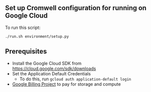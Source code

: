 ## Set up Cromwell configuration for running on Google Cloud

To run this script:
```
./run.sh environment/setup.py
```

<!--To run using Docker:
```
docker run \-\-rm -it -v "$HOME"/.config:/.config broadinstitute/firecloud-tools python /environment/setup.py
```-->

## Prerequisites
* Install the Google Cloud SDK from https://cloud.google.com/sdk/downloads
* Set the Application Default Credentials 
	* To do this, run `gcloud auth application-default login`
* [Google Billing Project](https://cloud.google.com/billing/docs/how-to/manage-billing-account#create_a_new_billing_account) to pay for storage and compute